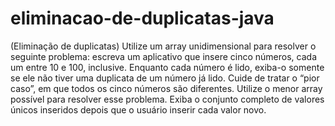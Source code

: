 # eliminacao-de-duplicatas-java

(Eliminação de duplicatas) Utilize um array unidimensional para resolver o seguinte problema: escreva um aplicativo que insere cinco números, cada um entre 10 e 100, inclusive. Enquanto cada número é lido, exiba-o somente se ele não tiver uma duplicata de um número já lido. Cuide de tratar o “pior caso”, em que todos os cinco números são diferentes. Utilize o menor array possível para resolver esse problema. Exiba o conjunto completo de valores únicos inseridos depois que o usuário inserir cada valor novo.
